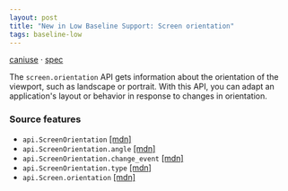 ```yaml
---
layout: post
title: "New in Low Baseline Support: Screen orientation"
tags: baseline-low
---
```


[caniuse](https://caniuse.com/?search=screen-orientation) · [spec](https://w3c.github.io/screen-orientation/)

The `screen.orientation` API gets information about the orientation of the viewport, such as landscape or portrait. With this API, you can adapt an application's layout or behavior in response to changes in orientation.

### Source features

- ``api.ScreenOrientation`` [[mdn]](https://https://developer.mozilla.org/en-US/search?q=api.ScreenOrientation)
- ``api.ScreenOrientation.angle`` [[mdn]](https://https://developer.mozilla.org/en-US/search?q=api.ScreenOrientation.angle)
- ``api.ScreenOrientation.change_event`` [[mdn]](https://https://developer.mozilla.org/en-US/search?q=api.ScreenOrientation.change_event)
- ``api.ScreenOrientation.type`` [[mdn]](https://https://developer.mozilla.org/en-US/search?q=api.ScreenOrientation.type)
- ``api.Screen.orientation`` [[mdn]](https://https://developer.mozilla.org/en-US/search?q=api.Screen.orientation)
